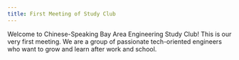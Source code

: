 ```yaml
---
title: First Meeting of Study Club
---
```

Welcome to Chinese-Speaking Bay Area Engineering Study Club! This is our very first meeting. We are a group of passionate tech-oriented engineers who want to grow and learn after work and school.
